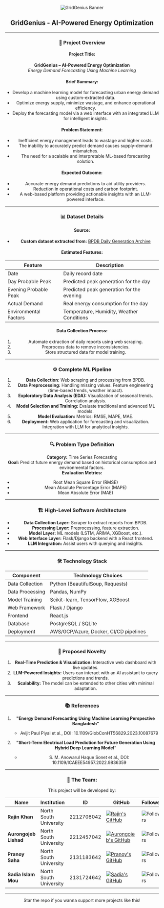 <div align="center">

![GridGenius Banner](./documentation/GridGenius.png)

## GridGenius - AI-Powered Energy Optimization
---

### 🚀 **Project Overview**

#### **Project Title:**
**GridGenius – AI-Powered Energy Optimization**  
*Energy Demand Forecasting Using Machine Learning*

#### **Brief Summary:**
- Develop a machine learning model for forecasting urban energy demand using custom-extracted data.
- Optimize energy supply, minimize wastage, and enhance operational efficiency.
- Deploy the forecasting model via a web interface with an integrated LLM for intelligent insights.

#### **Problem Statement:**
- Inefficient energy management leads to wastage and higher costs.
- The inability to accurately predict demand causes supply-demand mismatches.
- The need for a scalable and interpretable ML-based forecasting solution.

#### **Expected Outcome:**
- Accurate energy demand predictions to aid utility providers.
- Reduction in operational costs and carbon footprint.
- A web-based platform providing actionable insights with an LLM-powered interface.

---

### 📊 **Dataset Details**

#### **Source:**
- **Custom dataset extracted from:** [BPDB Daily Generation Archive](https://misc.bpdb.gov.bd/)

#### **Estimated Features:**
| Feature                   | Description                                       |
|---------------------------|---------------------------------------------------|
| Date                      | Daily record date                                 |
| Day Probable Peak         | Predicted peak generation for the day             |
| Evening Probable Peak     | Predicted peak generation for the evening         |
| Actual Demand             | Real energy consumption for the day               |
| Environmental Factors     | Temperature, Humidity, Weather Conditions         |

#### **Data Collection Process:**
1. Automate extraction of daily reports using web scraping.
2. Preprocess data to remove inconsistencies.
3. Store structured data for model training.

---

### ⚙️ **Complete ML Pipeline**

1. **Data Collection:** Web scraping and processing from BPDB.
2. **Data Preprocessing:**
   Handling missing values.
   Feature engineering (time-based trends, weather impact).
3. **Exploratory Data Analysis (EDA):**
   Visualization of seasonal trends.
   Correlation analysis.
4. **Model Selection and Training:**
   Evaluate traditional and advanced ML models.
5. **Model Evaluation:**
   Metrics: RMSE, MAPE, MAE.
6. **Deployment:**
   Web application for forecasting and visualization.
   Integration with LLM for analytical insights.

---

### 🔍 **Problem Type Definition**

**Category:** Time Series Forecasting  
**Goal:** Predict future energy demand based on historical consumption and environmental factors.  
**Evaluation Metrics:**
- Root Mean Square Error (RMSE)
- Mean Absolute Percentage Error (MAPE)
- Mean Absolute Error (MAE)

---

### 🏗️ **High-Level Software Architecture**

- **Data Collection Layer:** Scraper to extract reports from BPDB.
- **Processing Layer:** Preprocessing, feature extraction.
- **Model Layer:** ML models (LSTM, ARIMA, XGBoost, etc.).
- **Web Interface Layer:** Flask/Django backend with a React frontend.
- **LLM Integration:** Assist users with querying and insights.

---

### 🛠️ **Technology Stack**

| Component                  | Technology Choices                           |
|----------------------------|----------------------------------------------|
| Data Collection            | Python (BeautifulSoup, Requests)             |
| Data Processing            | Pandas, NumPy                                |
| Model Training             | Scikit-learn, TensorFlow, XGBoost            |
| Web Framework              | Flask / Django                               |
| Frontend                   | React.js                                     |
| Database                   | PostgreSQL / SQLite                          |
| Deployment                 | AWS/GCP/Azure, Docker, CI/CD pipelines       |

---

### 🌟 **Proposed Novelty**

1. **Real-Time Prediction & Visualization:** Interactive web dashboard with live updates.
2. **LLM-Powered Insights:** Users can interact with an AI assistant to query predictions and trends.
3. **Scalability:** The model can be extended to other cities with minimal adaptation.

---

### 📚 **References**

1. **"Energy Demand Forecasting Using Machine Learning Perspective Bangladesh"**  
   - Avijit Paul Piyal et al., DOI: 10.1109/GlobConHT56829.2023.10087679

2. **"Short-Term Electrical Load Prediction for Future Generation Using Hybrid Deep Learning Model"**  
   - S. M. Anowarul Haque Sonet et al., DOI: 10.1109/ICAEEE54957.2022.9836359

---

### **👥 The Team:**
This project will be developed by:

| Name                      | Institution             | ID | GitHub | Followers |
|---------------------------|-------------------------|--  |--------|------|
| **Rajin Khan**            | North South University | 2212708042 | [![Rajin's GitHub](https://img.shields.io/badge/-rajin--khan-181717?style=for-the-badge&logo=github&logoColor=white)](https://github.com/rajin-khan) | ![Followers](https://img.shields.io/github/followers/rajin-khan?label=Follow&style=social) |
| **Aurongojeb Lishad**    | North South University | 2212457042 | [![Aurongojeb's GitHub](https://img.shields.io/badge/-Lishad--02-181717?style=for-the-badge&logo=github&logoColor=white)](https://github.com/Lishad-02) | ![Followers](https://img.shields.io/github/followers/Kabbya04?label=Follow&style=social) |
| **Pranoy Saha**    | North South University | 2131183642 | [![Pranoy's GitHub](https://img.shields.io/badge/-Pranoy28-181717?style=for-the-badge&logo=github&logoColor=white)](https://github.com/Pranoy28) | ![Followers](https://img.shields.io/github/followers/Pranoy28?label=Follow&style=social) |
| **Sadia Islam Mou**    | North South University | 2131724642 | [![Sadia's GitHub](https://img.shields.io/badge/-Sadiaa55-181717?style=for-the-badge&logo=github&logoColor=white)](https://github.com/Sadiaa55) | ![Followers](https://img.shields.io/github/followers/Sadiaa55?label=Follow&style=social) |

---

Star the repo if you wanna support more projects like this!

</div>